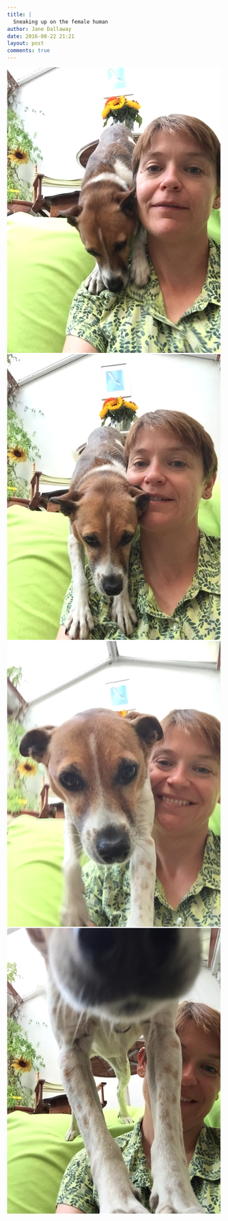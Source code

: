 ```yaml
---
title: |
  Sneaking up on the female human
author: Jane Dallaway
date: 2016-08-22 21:21
layout: post
comments: true
---
```


<div><a href="/media/tp_IMG_1578.JPG"><img src="/media/tp_thumb_IMG_1578.JPG" width="500" height="667"/></a></div><div><a href="/media/tp_IMG_1582.JPG"><img src="/media/tp_thumb_IMG_1582.JPG" width="500" height="667"/></a></div><div><a href="/media/tp_IMG_1586.JPG"><img src="/media/tp_thumb_IMG_1586.JPG" width="500" height="667"/></a></div><div><a href="/media/tp_IMG_1589.JPG"><img src="/media/tp_thumb_IMG_1589.JPG" width="500" height="667"/></a></div>



  


  


  


  

      